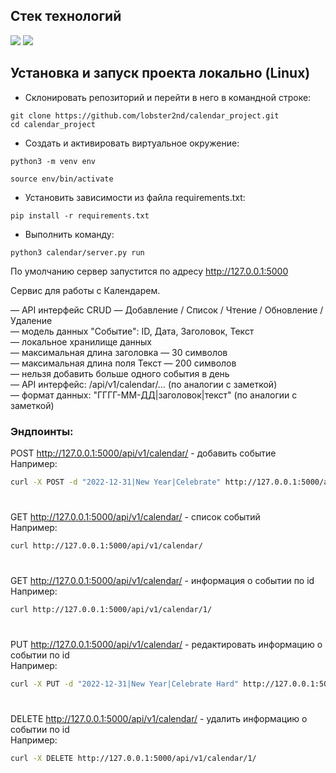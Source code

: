 ## Стек технологий  

<img src="https://img.shields.io/badge/Python - black?style=for-the-badge&logo=Python&logoColor=blue"/> <img src="https://img.shields.io/badge/Flask - black?style=for-the-badge&logo=Flask&logoColor=white"/>  

## Установка и запуск проекта локально (Linux)  
+ Склонировать репозиторий и перейти в него в командной строке:  
```
git clone https://github.com/lobster2nd/calendar_project.git
cd calendar_project
```  
+ Cоздать и активировать виртуальное окружение:   
```
python3 -m venv env
```  
```
source env/bin/activate
```  
+ Установить зависимости из файла requirements.txt:  
```
pip install -r requirements.txt
```  
+ Выполнить команду:  
```
python3 calendar/server.py run
```
По умолчанию сервер запустится по адресу http://127.0.0.1:5000  

Сервис для работы с Календарем.  

— API интерфейс CRUD — Добавление / Список / Чтение / Обновление / Удаление  
— модель данных "Событие": ID, Дата, Заголовок, Текст  
— локальное хранилище данных  
— максимальная длина заголовка — 30 символов  
— максимальная длина поля Текст — 200 символов  
— нельзя добавить больше одного события в день  
— API интерфейс: /api/v1/calendar/… (по аналогии с заметкой)  
— формат данных: "ГГГГ-ММ-ДД|заголовок|текст" (по аналогии с заметкой)  

### Эндпоинты:  

POST http://127.0.0.1:5000/api/v1/calendar/ - добавить событие  
Например:  
```bash
curl -X POST -d "2022-12-31|New Year|Celebrate" http://127.0.0.1:5000/api/v1/calendar/
```
#
  
GET http://127.0.0.1:5000/api/v1/calendar/ - список событий  
Например:  
```bash
curl http://127.0.0.1:5000/api/v1/calendar/
```
#
  
GET http://127.0.0.1:5000/api/v1/calendar/<id> - информация о событии по id  
Например:  
```bash
curl http://127.0.0.1:5000/api/v1/calendar/1/
```
#
  
PUT http://127.0.0.1:5000/api/v1/calendar/<id> - редактировать информацию о событии по id  
Например:  
```bash
curl -X PUT -d "2022-12-31|New Year|Celebrate Hard" http://127.0.0.1:5000/api/v1/calendar/1/
``` 
#
  
DELETE http://127.0.0.1:5000/api/v1/calendar/<id> - удалить информацию о событии по id  
Например:  
```bash
curl -X DELETE http://127.0.0.1:5000/api/v1/calendar/1/
```
